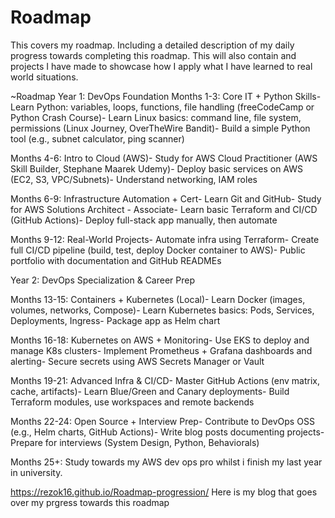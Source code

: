 # Roadmap
This covers my roadmap. Including a detailed description of my daily progress towards completing this roadmap. This will also contain and projects I have made to showcase how I apply what I have learned to real world situations.


~Roadmap Year 1: DevOps Foundation
 Months 1-3: Core IT + Python Skills- Learn Python: variables, loops, functions, file handling (freeCodeCamp or Python Crash Course)- Learn Linux basics: command line, file system, permissions (Linux Journey, OverTheWire Bandit)- Build a simple Python tool (e.g., subnet calculator, ping scanner)

Months 4-6: Intro to Cloud (AWS)- Study for AWS Cloud Practitioner (AWS Skill Builder, Stephane Maarek Udemy)- Deploy basic services on AWS (EC2, S3, VPC/Subnets)- Understand networking, IAM roles

 Months 6-9: Infrastructure Automation + Cert- Learn Git and GitHub- Study for AWS Solutions Architect - Associate- Learn basic Terraform and CI/CD (GitHub Actions)- Deploy full-stack app manually, then automate
 
 Months 9-12: Real-World Projects- Automate infra using Terraform- Create full CI/CD pipeline (build, test, deploy Docker container to AWS)- Public portfolio with documentation and GitHub READMEs
 
Year 2: DevOps Specialization & Career Prep

 Months 13-15: Containers + Kubernetes (Local)- Learn Docker (images, volumes, networks, Compose)- Learn Kubernetes basics: Pods, Services, Deployments, Ingress- Package app as Helm chart
 
 Months 16-18: Kubernetes on AWS + Monitoring- Use EKS to deploy and manage K8s clusters- Implement Prometheus + Grafana dashboards and alerting- Secure secrets using AWS Secrets Manager or Vault
 
 Months 19-21: Advanced Infra & CI/CD- Master GitHub Actions (env matrix, cache, artifacts)- Learn Blue/Green and Canary deployments- Build Terraform modules, use workspaces and remote backends
 
 Months 22-24: Open Source + Interview Prep- Contribute to DevOps OSS (e.g., Helm charts, GitHub Actions)- Write blog posts documenting projects- Prepare for interviews (System Design, Python, Behaviorals)

 Months 25+: Study towards my AWS dev ops pro whilst i finish my last year in university.

https://rezok16.github.io/Roadmap-progression/
Here is my blog that goes over my prgress towards this roadmap
